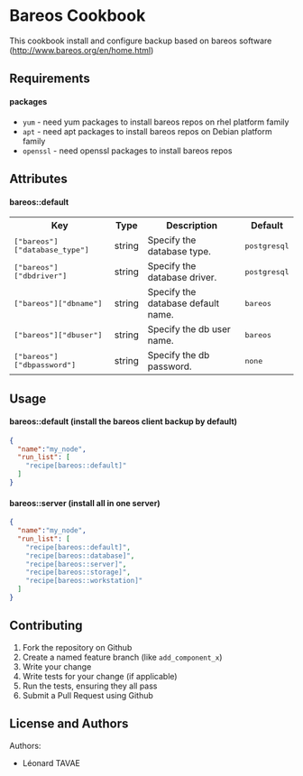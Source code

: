 Bareos Cookbook
===============

This cookbook install and configure backup based on bareos software (http://www.bareos.org/en/home.html)

Requirements
------------

#### packages
- `yum` - need yum packages to install bareos repos on rhel platform
  family
- `apt` - need apt packages to install bareos repos on Debian platform
  family
- `openssl` - need openssl packages to install bareos repos

Attributes
----------

#### bareos::default
<table>
  <tr>
    <th>Key</th>
    <th>Type</th>
    <th>Description</th>
    <th>Default</th>
  </tr>
  <tr>
    <td><tt>["bareos"]["database_type"]</tt></td>
    <td>string</td>
    <td>Specify the database type.</td>
    <td><tt>postgresql</tt></td>
  </tr>
  <tr>
    <td><tt>["bareos"]["dbdriver"]</tt></td>
    <td>string</td>
    <td>Specify the database driver.</td>
    <td><tt>postgresql</tt></td>
  </tr>
  <tr>
    <td><tt>["bareos"]["dbname"]</tt></td>
    <td>string</td>
    <td>Specify the database default name.</td>
    <td><tt>bareos</tt></td>
  </tr>
  <tr>
    <td><tt>["bareos"]["dbuser"]</tt></td>
    <td>string</td>
    <td>Specify the db user name.</td>
    <td><tt>bareos</tt></td>
  </tr>
  <tr>
    <td><tt>["bareos"]["dbpassword"]</tt></td>
    <td>string</td>
    <td>Specify the db password.</td>
    <td><tt>none</tt></td>
  </tr>
</table>


Usage
-----
#### bareos::default (install the bareos client backup by default)

```json
{
  "name":"my_node",
  "run_list": [
    "recipe[bareos::default]"
  ]
}
```

#### bareos::server (install all in one server)

```json
{
  "name":"my_node",
  "run_list": [
    "recipe[bareos::default]",
    "recipe[bareos::database]",
    "recipe[bareos::server]",
    "recipe[bareos::storage]",
    "recipe[bareos::workstation]"
  ]
}
```

Contributing
------------

1. Fork the repository on Github
2. Create a named feature branch (like `add_component_x`)
3. Write your change
4. Write tests for your change (if applicable)
5. Run the tests, ensuring they all pass
6. Submit a Pull Request using Github

License and Authors
-------------------
Authors: 

* Léonard TAVAE
